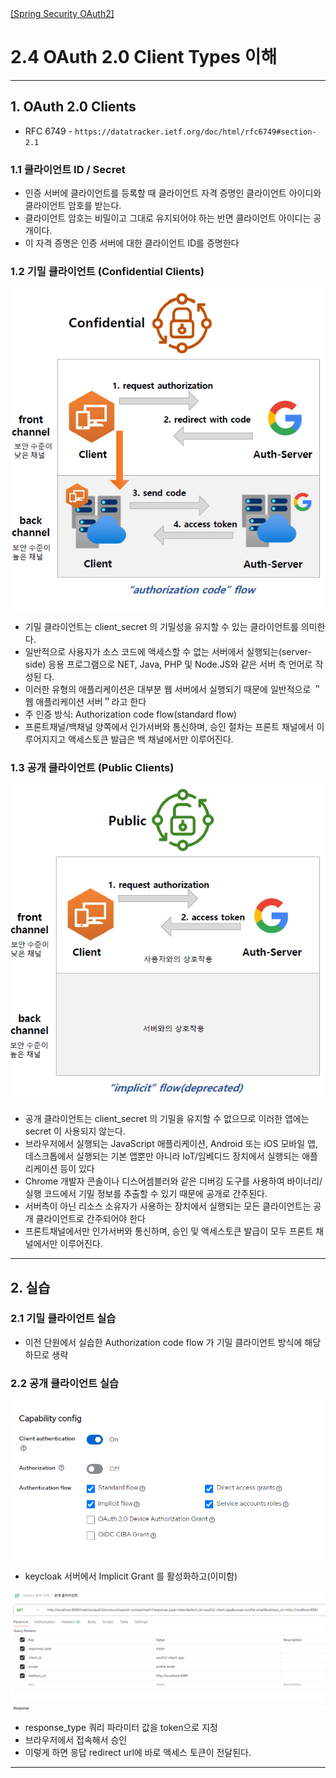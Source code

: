 <nav>
    <a href="../.." target="_blank">[Spring Security OAuth2]</a>
</nav>

# 2.4 OAuth 2.0 Client Types 이해

---

## 1. OAuth 2.0 Clients
- RFC 6749 - `https://datatracker.ietf.org/doc/html/rfc6749#section-2.1`

### 1.1 클라이언트 ID / Secret
- 인증 서버에 클라이언트를 등록할 때 클라이언트 자격 증명인 클라이언트 아이디와 클라이언트 암호를 받는다.
- 클라이언트 암호는 비밀이고 그대로 유지되어야 하는 반면 클라이언트 아이디는 공개이다.
- 이 자격 증명은 인증 서버에 대한 클라이언트 ID를 증명한다

### 1.2 기밀 클라이언트 (Confidential Clients)
![oauth2-client-type-1](./imgs/oauth2-client-type-1.png)

- 기밀 클라이언트는 client_secret 의 기밀성을 유지할 수 있는 클라이언트를 의미한다.
- 일반적으로 사용자가 소스 코드에 액세스할 수 없는 서버에서 실행되는(server-side) 응용 프로그램으로 NET, Java, PHP 및 Node.JS와 같은 서버 측 언어로 작성된
다.
- 이러한 유형의 애플리케이션은 대부분 웹 서버에서 실행되기 때문에 일반적으로 ＂웹 애플리케이션 서버＂라고 한다
- 주 인증 방식: Authorization code flow(standard flow)
- 프론트채널/백채널 양쪽에서 인가서버와 통신하며, 승인 절차는 프론트 채널에서 이루어지지고 액세스토큰 발급은 백 채널에서만 이루어진다.


### 1.3 공개 클라이언트 (Public Clients)
![oauth2-client-type-2](./imgs/oauth2-client-type-2.png)


- 공개 클라이언트는 client_secret 의 기밀을 유지할 수 없으므로 이러한 앱에는 secret 이 사용되지 않는다.
- 브라우저에서 실행되는 JavaScript 애플리케이션, Android 또는 iOS 모바일 앱, 데스크톱에서 실행되는 기본 앱뿐만 아니라 IoT/임베디드 장치에서
실행되는 애플리케이션 등이 있다
- Chrome 개발자 콘솔이나 디스어셈블러와 같은 디버깅 도구를 사용하여 바이너리/실행 코드에서 기밀 정보를 추출할 수 있기 때문에 공개로 간주된다.
- 서버측이 아닌 리소스 소유자가 사용하는 장치에서 실행되는 모든 클라이언트는 공개 클라이언트로 간주되어야 한다
- 프론트채널에서만 인가서버와 통신하며, 승인 및 액세스토큰 발급이 모두 프론트 채널에서만 이루어진다.

---

## 2. 실습

### 2.1 기밀 클라이언트 실습
- 이전 단원에서 실습한 Authorization code flow 가 기밀 클라이언트 방식에 해당하므로 생략

### 2.2 공개 클라이언트 실습
![oauth2-client-type-3](./imgs/oauth2-client-type-3.png)

- keycloak 서버에서 Implicit Grant 를 활성화하고(이미함)

![oauth2-client-type-4](./imgs/oauth2-client-type-4.png)

- response_type 쿼리 파라미터 값을 token으로 지정
- 브라우저에서 접속해서 승인
- 이렇게 하면 응답 redirect url에 바로 액세스 토큰이 전달된다.

---
